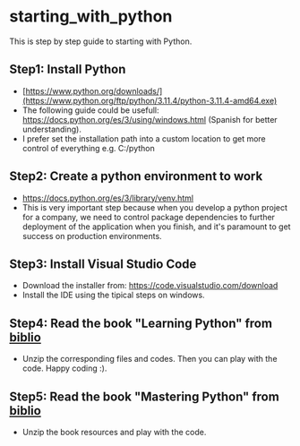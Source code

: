 # starting_with_python
This is step by step guide to starting with Python.

## Step1: Install Python
- [https://www.python.org/downloads/](https://www.python.org/ftp/python/3.11.4/python-3.11.4-amd64.exe) 
- The following guide could be usefull: https://docs.python.org/es/3/using/windows.html (Spanish for better understanding).
- I prefer set the installation path into a custom location to get more control of everything e.g. C:/python

## Step2: Create a python environment to work
- https://docs.python.org/es/3/library/venv.html
- This is very important step because when you develop a python project for a company, we need to control package dependencies to further deployment of the application when you finish, and it's paramount to get success on production environments.

## Step3: Install Visual Studio Code
- Download the installer from: https://code.visualstudio.com/download
- Install the IDE using the tipical steps on windows. 

## Step4: Read the book "Learning Python" from [biblio](./biblio/9781783551712-LEARNING_PYTHON.pdf)
- Unzip the corresponding files and codes. Then you can play with the code. Happy coding :).

## Step5: Read the book "Mastering Python" from [biblio](./biblio/9781785289729-MASTERING_PYTHON.pdf)
- Unzip the book resources and play with the code. 

